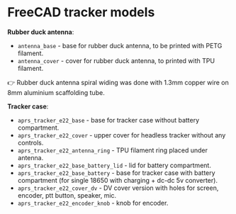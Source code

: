# FreeCAD tracker models

**Rubber duck antenna**:
- `antenna_base` - base for rubber duck antenna, to be printed with PETG filament.
- `antenna_cover` - cover for rubber duck antenna, to printed with TPU filament.

&#128073; Rubber duck antenna spiral widing was done with 1.3mm copper wire on 8mm aluminium scaffolding tube.

**Tracker case**:
- `aprs_tracker_e22_base` - base for tracker case without battery compartment.
- `aprs_tracker_e22_cover` - upper cover for headless tracker without any controls.
- `aprs_tracker_e22_antenna_ring` - TPU filament ring placed under antenna.
- `aprs_tracker_e22_base_battery_lid` - lid for battery compartment.
- `aprs_tracker_e22_base_battery` - base for tracker case with battery compartment (for single 18650 with charging + dc-dc 5v converter).
- `aprs_tracker_e22_cover_dv` - DV cover version with holes for screen, encoder, ptt button, speaker, mic.
- `aprs_tracker_e22_encoder_knob` - knob for encoder.
